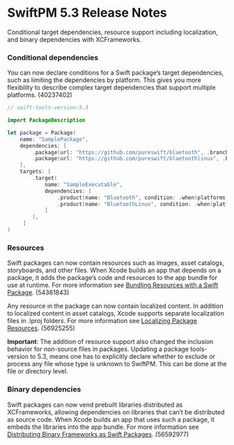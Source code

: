 # SwiftPM 5.3 Release Notes

Conditional target dependencies, resource support including localization, and binary dependencies with XCFrameworks.

### Conditional dependencies

You can now declare conditions for a Swift package’s target dependencies, such as limiting the dependencies by platform. This gives you more flexibility to describe complex target dependencies that support multiple platforms. (40237402)

```swift
// swift-tools-version:5.3

import PackageDescription

let package = Package(
    name: "SamplePackage",
    dependencies: [
        .package(url: "https://github.com/pureswift/bluetooth", .branch("main")),
        .package(url: "https://github.com/pureswift/bluetoothlinux", .branch("main")),
    ],
    targets: [
        .target(
            name: "SampleExecutable",
            dependencies: [
                .product(name: "Bluetooth", condition: .when(platforms: [.macOS])),
                .product(name: "BluetoothLinux", condition: .when(platforms: [.linux])),
            ]
        ),
     ]
)
```

### Resources

Swift packages can now contain resources such as images, asset catalogs, storyboards, and other files. When Xcode builds an app that depends on a package, it adds the package’s code and resources to the app bundle for use at runtime. For more information see [Bundling Resources with a Swift Package](https://developer.apple.com/documentation/swift_packages/bundling_resources_with_a_swift_package). (54361843)

Any resource in the package can now contain localized content. In addition to localized content in asset catalogs, Xcode supports separate localization files in .lproj folders. For more information see [Localizing Package Resources](https://developer.apple.com/documentation/swift_packages/localizing_package_resources). (56925255)

**Important**: The addition of resource support also changed the inclusion behavior for non-source files in packages. Updating a package tools-version to 5.3, means one has to explicitly declare whether to exclude or process any file whose type is unknown to SwiftPM. This can be done at the file or directory level. 

### Binary dependencies

Swift packages can now vend prebuilt libraries distributed as XCFrameworks, allowing dependencies on libraries that can’t be distributed as source code. When Xcode builds an app that uses such a package, it embeds the libraries into the app bundle. For more information see [Distributing Binary Frameworks as Swift Packages](https://developer.apple.com/documentation/swift_packages/distributing_binary_frameworks_as_swift_packages). (56592977)
